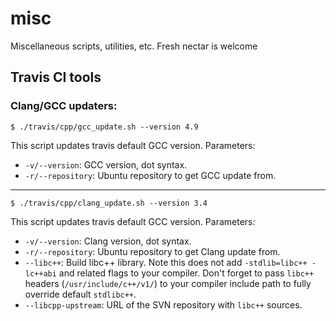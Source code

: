 # misc
Miscellaneous scripts, utilities, etc. Fresh nectar is welcome

Travis CI tools
---------------

### Clang/GCC updaters:

    $ ./travis/cpp/gcc_update.sh --version 4.9

This script updates travis default GCC version. Parameters:

 - `-v/--version`: GCC version, dot syntax.
 - `-r/--repository`: Ubuntu repository to get GCC update from.

---

    $ ./travis/cpp/clang_update.sh --version 3.4

This script updates travis default GCC version. Parameters:

 - `-v/--version`: Clang version, dot syntax.
 - `-r/--repository`: Ubuntu repository to get Clang update from.
 - `--libc++`: Build libc++ library. Note this does not add `-stdlib=libc++ -lc++abi` and related flags
               to your compiler. Don't forget to pass `libc++` headers (`/usr/include/c++/v1/`) to your compiler
               include path to fully override default `stdlibc++`.
 - `--libcpp-upstream`: URL of the SVN repository with `libc++` sources.
  
